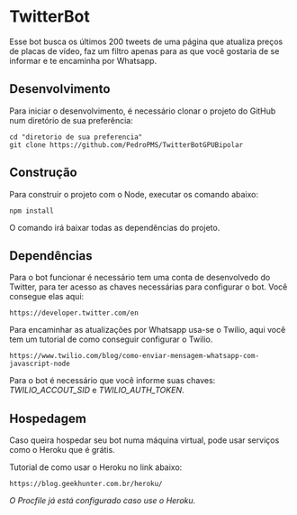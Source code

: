 # TwitterBot
Esse bot busca os últimos 200 tweets de uma página que atualiza preços de placas de vídeo, faz um filtro apenas para as que você gostaria de se informar e te encaminha por Whatsapp.

## Desenvolvimento

Para iniciar o desenvolvimento, é necessário clonar o projeto do GitHub num diretório de sua preferência:

```shell
cd "diretorio de sua preferencia"
git clone https://github.com/PedroPMS/TwitterBotGPUBipolar
```

## Construção

Para construir o projeto com o Node, executar os comando abaixo:

```shell
npm install
```

O comando irá baixar todas as dependências do projeto.

## Dependências

Para o bot funcionar é necessário tem uma conta de desenvolvedo do Twitter, para ter acesso as chaves necessárias para configurar o bot. Você consegue elas aqui:

```shell
https://developer.twitter.com/en
```

Para encaminhar as atualizações por Whatsapp usa-se o Twilio, aqui você tem um tutorial de como conseguir configurar o Twilio.

```shell
https://www.twilio.com/blog/como-enviar-mensagem-whatsapp-com-javascript-node
```

Para o bot é necessário que você informe suas chaves: *TWILIO_ACCOUT_SID* e *TWILIO_AUTH_TOKEN*.

## Hospedagem

Caso queira hospedar seu bot numa máquina virtual, pode usar serviços como o Heroku que é grátis.

Tutorial de como usar o Heroku no link abaixo:

```shell
https://blog.geekhunter.com.br/heroku/
```

*O Procfile já está configurado caso use o Heroku.*
